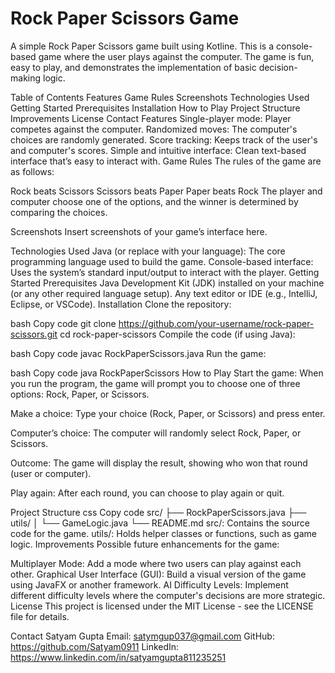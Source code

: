 <h1>Rock Paper Scissors Game</h1>

A simple Rock Paper Scissors game built using Kotline. This is a console-based game where the user plays against the computer. The game is fun, easy to play, and demonstrates the implementation of basic decision-making logic.

Table of Contents
Features
Game Rules
Screenshots
Technologies Used
Getting Started
Prerequisites
Installation
How to Play
Project Structure
Improvements
License
Contact
Features
Single-player mode: Player competes against the computer.
Randomized moves: The computer's choices are randomly generated.
Score tracking: Keeps track of the user's and computer's scores.
Simple and intuitive interface: Clean text-based interface that’s easy to interact with.
Game Rules
The rules of the game are as follows:

Rock beats Scissors
Scissors beats Paper
Paper beats Rock
The player and computer choose one of the options, and the winner is determined by comparing the choices.

Screenshots
Insert screenshots of your game’s interface here.

Technologies Used
Java (or replace with your language): The core programming language used to build the game.
Console-based interface: Uses the system’s standard input/output to interact with the player.
Getting Started
Prerequisites
Java Development Kit (JDK) installed on your machine (or any other required language setup).
Any text editor or IDE (e.g., IntelliJ, Eclipse, or VSCode).
Installation
Clone the repository:

bash
Copy code
git clone https://github.com/your-username/rock-paper-scissors.git
cd rock-paper-scissors
Compile the code (if using Java):

bash
Copy code
javac RockPaperScissors.java
Run the game:

bash
Copy code
java RockPaperScissors
How to Play
Start the game: When you run the program, the game will prompt you to choose one of three options: Rock, Paper, or Scissors.

Make a choice: Type your choice (Rock, Paper, or Scissors) and press enter.

Computer’s choice: The computer will randomly select Rock, Paper, or Scissors.

Outcome: The game will display the result, showing who won that round (user or computer).

Play again: After each round, you can choose to play again or quit.

Project Structure
css
Copy code
src/
├── RockPaperScissors.java
├── utils/
│   └── GameLogic.java
└── README.md
src/: Contains the source code for the game.
utils/: Holds helper classes or functions, such as game logic.
Improvements
Possible future enhancements for the game:

Multiplayer Mode: Add a mode where two users can play against each other.
Graphical User Interface (GUI): Build a visual version of the game using JavaFX or another framework.
AI Difficulty Levels: Implement different difficulty levels where the computer's decisions are more strategic.
License
This project is licensed under the MIT License - see the LICENSE file for details.

Contact
Satyam Gupta
Email: satymgup037@gmail.com
GitHub: https://github.com/Satyam0911
LinkedIn: https://www.linkedin.com/in/satyamgupta811235251
